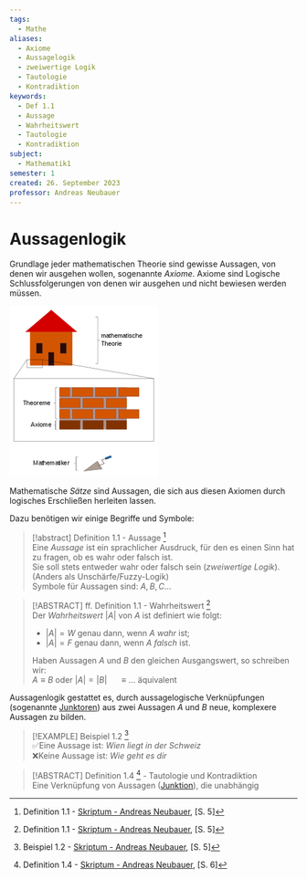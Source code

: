 ```yaml
---
tags:
  - Mathe
aliases:
  - Axiome
  - Aussagelogik
  - zweiwertige Logik
  - Tautologie
  - Kontradiktion
keywords:
  - Def 1.1
  - Aussage
  - Wahrheitswert
  - Tautologie
  - Kontradiktion
subject:
  - Mathematik1
semester: 1
created: 26. September 2023
professor: Andreas Neubauer
---
```

 

# Aussagenlogik

Grundlage jeder mathematischen Theorie sind gewisse Aussagen, von denen wir ausgehen wollen, sogenannte *Axiome*. Axiome sind Logische Schlussfolgerungen von denen wir ausgehen und nicht bewiesen werden müssen. 

![](assets/AxiomeVis.png)

Mathematische *Sätze* sind Aussagen, die sich aus diesen Axiomen durch logisches Erschließen herleiten lassen.

Dazu benötigen wir einige Begriffe und Symbole:

> [!abstract] Definition 1.1 - Aussage [^1]  
> Eine *Aussage* ist ein sprachlicher Ausdruck, für den es einen Sinn hat zu fragen, ob es wahr oder falsch ist.  
> Sie soll stets entweder wahr oder falsch sein (*zweiwertige Logik*). (Anders als Unschärfe/Fuzzy-Logik)  
> Symbole für Aussagen sind: $A, B, C\dots$  

> [!ABSTRACT] ff. Definition 1.1 - Wahrheitswert [^1]  
> Der *Wahrheitswert* $|A|$ von $A$ ist definiert wie folgt:
> - $|A| = W$ genau dann, wenn $A$ *wahr* ist;
> - $|A| = F$ genau dann, wenn $A$ *falsch* ist.
> 
> Haben Aussagen $A$ und $B$ den gleichen Ausgangswert, so schreiben wir:  
> $A\equiv B$ oder $|A|=|B|$ $\quad\equiv\dots$ äquivalent

Aussagenlogik gestattet es, durch aussagelogische Verknüpfungen (sogenannte [Junktoren](Junktor.md)) aus zwei Aussagen $A$ und $B$ neue, komplexere Aussagen zu bilden.

> [!EXAMPLE] Beispiel 1.2 [^2]  
> ✅Eine Aussage ist: *Wien liegt in der Schweiz*  
> ❌Keine Aussage ist: *Wie geht es dir*

> [!ABSTRACT] Definition 1.4 [^3] - Tautologie und Kontradiktion  
> Eine Verknüpfung von Aussagen ([Junktion](Junktor.md)), die unabhängig

[^1]: Definition 1.1 - [Skriptum - Andreas Neubauer](../xEDU/JKU/Mathe/mathematik.pdf), [S. 5]  
[^2]: Beispiel 1.2 - [Skriptum - Andreas Neubauer](../xEDU/JKU/Mathe/mathematik.pdf), [S. 5]
[^3]: Definition 1.4 - [Skriptum - Andreas Neubauer](../xEDU/JKU/Mathe/mathematik.pdf), [S. 6]
